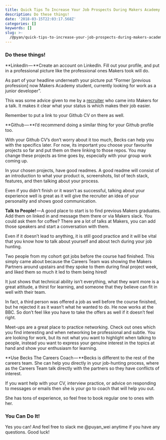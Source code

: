 ```yaml
---
title: Quick Tips To Increase Your Job Prospects During Makers Academy
description: Do these things!
date: '2018-03-15T22:03:17.568Z'
categories: []
keywords: []
slug: >-
  /@pyan/quick-tips-to-increase-your-job-prospects-during-makers-academy-288eceae27c3
---
```


### Do these things!

**LinkedIn — **Create an account on LinkedIn. Fill out your profile, and put in a professional picture like the professional ones Makers took will do.

As part of your headline underneath your picture put “Former \[previous profession\] now Makers Academy student, currently looking for work as a junior developer”.

This was some advice given to me by a [recruiter](https://www.linkedin.com/in/najafali/) who came into Makers for a talk. It makes it clear what your status is which makes their job easier.

Remember to put a link to your Github CV on there as well.

**Github — **I’d recommend doing a similar thing for your Github profile too.

With your Github CV’s don’t worry about it too much, Becks can help you with the specifics later. For now, its important you choose your favourite projects so far and put them on there linking to those repos. You may change these projects as time goes by, especially with your group work coming up.

In your chosen projects, have good readmes. A good readme will consist of an introduction to what your product is, screenshots, list of tech stack, features, and then talking about your process.

Even if you didn’t finish or it wasn’t as successful, talking about your experience well is great as it will give the recruiter an idea of your personality and shows good communication.

**Talk to People!** — A good place to start is to find previous Makers graduates. Add them on linked in and message them there or via Makers slack. You could ask them for coffee? There are a lot of talks at Makers, you can add those speakers and start a conversation with them.

Even if it doesn’t lead to anything, it is still good practice and it will be vital that you know how to talk about yourself and about tech during your job hunting.

Two people from my cohort got jobs before the course had finished. This simply came about because the Careers Team was showing the Makers Partners around upstairs and they spoke to them during final project week, and liked them so much it led to them being hired!

It just shows that technical ability isn’t everything, what they want more is a great attitude, a thirst for learning, and someone that they believe can fit in well with their team.

In fact, a third person was offered a job as well before the course finished, but he rejected it as it wasn’t what he wanted to do. He now works at the BBC. So don’t feel like you have to take the offers as well if it doesn’t feel right.

Meet-ups are a great place to practice networking. Check out ones which you find interesting and when networking be professional and subtle. You are looking for work, but its not what you want to highlight when talking to people, instead you want to express your genuine interest in the topics at hand and show your enthusiasm for learning.

**Use Becks The Careers Coach — **Becks is different to the rest of the careers team. She can help you directly in your job-hunting process, where as the Careers Team talk directly with the partners so they have conflicts of interest.

If you want help with your CV, interview practice, or advice on responding to messages or emails then she is your go to coach that will help you out.

She has tons of experience, so feel free to book regular one to ones with her.

### You Can Do It!

Yes you can! And feel free to slack me @puyan\_wei anytime if you have any questions. Good luck!